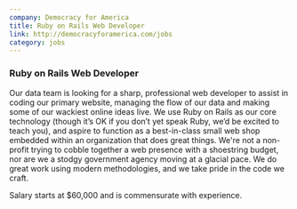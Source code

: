```yaml
---
company: Democracy for America
title: Ruby on Rails Web Developer
link: http://democracyforamerica.com/jobs
category: jobs
---
```


### Ruby on Rails Web Developer

Our data team is looking for a sharp, professional web developer to
assist in coding our primary website, managing the flow of our data
and making some of our wackiest online ideas live. We use Ruby on
Rails as our core technology (though it’s OK if you don’t yet speak
Ruby, we’d be excited to teach you), and aspire to function as a
best-in-class small web shop embedded within an organization that does
great things. We're not a non-profit trying to cobble together a web
presence with a shoestring budget, nor are we a stodgy government
agency moving at a glacial pace. We do great work using modern
methodologies, and we take pride in the code we craft.

Salary starts at $60,000 and is commensurate with experience.
